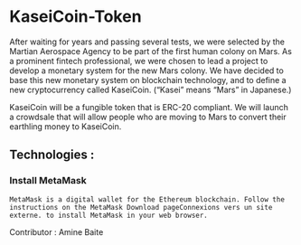 # KaseiCoin-Token

After waiting for years and passing several tests, we were selected by the Martian Aerospace Agency to be part of the first human colony on Mars. As a prominent fintech professional, we were chosen to lead a project to develop a monetary system for the new Mars colony. We have decided to base this new monetary system on blockchain technology, and to define a new cryptocurrency called KaseiCoin. (“Kasei” means “Mars” in Japanese.)

KaseiCoin will be a fungible token that is ERC-20 compliant. We will launch a crowdsale that will allow people who are moving to Mars to convert their earthling money to KaseiCoin.

## Technologies :

### Install MetaMask
```
MetaMask is a digital wallet for the Ethereum blockchain. Follow the instructions on the MetaMask Download pageConnexions vers un site externe. to install MetaMask in your web browser.
````
Contributor : Amine Baite

